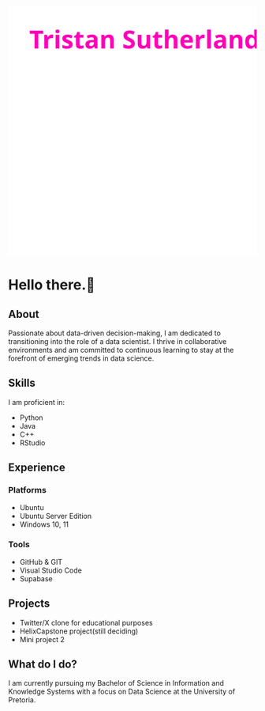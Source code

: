 <img src="media/name.svg" height:100px>

# Hello there.👋 

## About 
Passionate about data-driven decision-making, I am dedicated to transitioning into the role of a data scientist. I thrive in collaborative environments and am committed to continuous learning to stay at the forefront of emerging trends in data science.

## Skills
I am proficient in:
- Python
- Java
- C++
- RStudio

## Experience
### Platforms
- Ubuntu
- Ubuntu Server Edition
- Windows 10, 11

### Tools
- GitHub & GIT
- Visual Studio Code
- Supabase

## Projects
- Twitter/X clone for educational purposes
- HelixCapstone project(still deciding)
- Mini project 2

## What do I do?
I am currently pursuing my Bachelor of Science in Information and Knowledge Systems with a focus on Data Science at the University of Pretoria.
